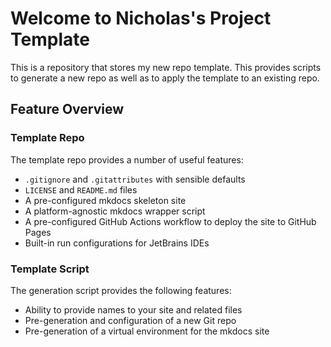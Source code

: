 # Welcome to Nicholas's Project Template

This is a repository that stores my new repo template.
This provides scripts to generate a new repo as well as to apply the template to an existing repo.

## Feature Overview

### Template Repo

The template repo provides a number of useful features:

- `.gitignore` and `.gitattributes` with sensible defaults
- `LICENSE` and `README.md` files
- A pre-configured mkdocs skeleton site
- A platform-agnostic mkdocs wrapper script
- A pre-configured GitHub Actions workflow to deploy the site to GitHub Pages
- Built-in run configurations for JetBrains IDEs

### Template Script

The generation script provides the following features:

- Ability to provide names to your site and related files
- Pre-generation and configuration of a new Git repo
- Pre-generation of a virtual environment for the mkdocs site
